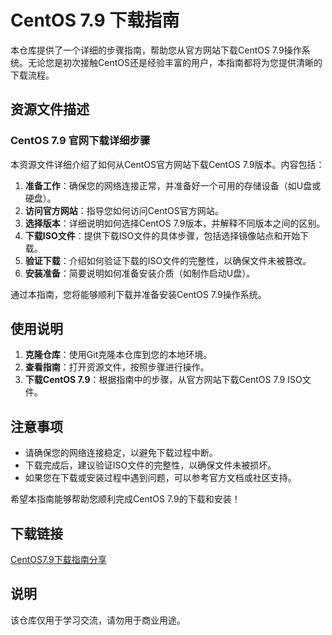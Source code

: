# CentOS 7.9 下载指南

本仓库提供了一个详细的步骤指南，帮助您从官方网站下载CentOS 7.9操作系统。无论您是初次接触CentOS还是经验丰富的用户，本指南都将为您提供清晰的下载流程。

## 资源文件描述

### CentOS 7.9 官网下载详细步骤

本资源文件详细介绍了如何从CentOS官方网站下载CentOS 7.9版本。内容包括：

1. **准备工作**：确保您的网络连接正常，并准备好一个可用的存储设备（如U盘或硬盘）。
2. **访问官方网站**：指导您如何访问CentOS官方网站。
3. **选择版本**：详细说明如何选择CentOS 7.9版本，并解释不同版本之间的区别。
4. **下载ISO文件**：提供下载ISO文件的具体步骤，包括选择镜像站点和开始下载。
5. **验证下载**：介绍如何验证下载的ISO文件的完整性，以确保文件未被篡改。
6. **安装准备**：简要说明如何准备安装介质（如制作启动U盘）。

通过本指南，您将能够顺利下载并准备安装CentOS 7.9操作系统。

## 使用说明

1. **克隆仓库**：使用Git克隆本仓库到您的本地环境。
2. **查看指南**：打开资源文件，按照步骤进行操作。
3. **下载CentOS 7.9**：根据指南中的步骤，从官方网站下载CentOS 7.9 ISO文件。

## 注意事项

- 请确保您的网络连接稳定，以避免下载过程中断。
- 下载完成后，建议验证ISO文件的完整性，以确保文件未被损坏。
- 如果您在下载或安装过程中遇到问题，可以参考官方文档或社区支持。

希望本指南能够帮助您顺利完成CentOS 7.9的下载和安装！

## 下载链接
[CentOS7.9下载指南分享](https://pan.quark.cn/s/2232e7568a74)

## 说明

该仓库仅用于学习交流，请勿用于商业用途。
